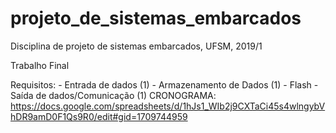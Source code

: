 # projeto_de_sistemas_embarcados
Disciplina de projeto de sistemas embarcados, UFSM, 2019/1

Trabalho Final

Requisitos: - Entrada de dados (1)
            - Armazenamento de Dados (1) - Flash
            - Saída de dados/Comunicação (1)
CRONOGRAMA: https://docs.google.com/spreadsheets/d/1hJs1_WIb2j9CXTaCi45s4wlngybVhDR9amD0F1Qs9R0/edit#gid=1709744959
